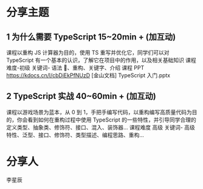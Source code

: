 # 分享主题

## 1 为什么需要 TypeScript 15~20min + (加互动)

课程以重构 JS 计算器为目的，使用 TS 重写并优化它，同学们可以对 TypeScript 有一个基本的认识，了解它在项目中的作用，以及相关基础知识
课程难度-初级
关键词- 语法 🍬、重构、关键字、介绍
课程 PPT https://kdocs.cn/l/cbDiEkPfNUzD
[金山文档] TypeScript 入门.pptx

## 2 TypeScript 实战 40~60min + (加互动)

课程以游戏场景为蓝本，从 0 到 1，手把手编写代码，以重构编写高质量代码为目的，你会看到如何在重构过程中使用 TypeScript 的一些特性，并引导同学合理的定义类型、抽象类、修饰符、接口、混入、装饰器...
课程难度 高级
关键词- 高级特性、泛型、接口、修饰符、类型描述、编程思路、重构...

# 分享人

李星辰
